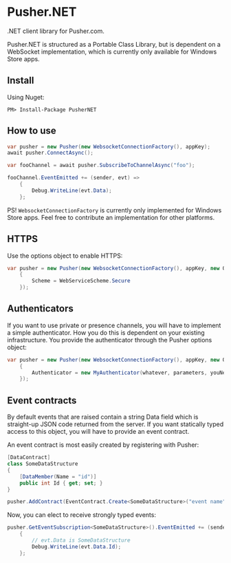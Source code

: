 Pusher.NET==========.NET client library for Pusher.com.Pusher.NET is structured as a Portable Class Library, but is dependent on a WebSocket implementation, which is currently only available for Windows Store apps.Install-------Using Nuget:```PM> Install-Package PusherNET```How to use----------```csharpvar pusher = new Pusher(new WebsocketConnectionFactory(), appKey);await pusher.ConnectAsync();var fooChannel = await pusher.SubscribeToChannelAsync("foo");fooChannel.EventEmitted += (sender, evt) => 	{		Debug.WriteLine(evt.Data);	};```PS! `WebsocketConnectionFactory` is currently only implemented for Windows Store apps. Feel free to contribute an implementation for other platforms.HTTPS-----Use the options object to enable HTTPS:```csharpvar pusher = new Pusher(new WebsocketConnectionFactory(), appKey, new Options	{		Scheme = WebServiceScheme.Secure	});```Authenticators--------------If you want to use private or presence channels, you will have to implement a simple authenticator. How you do this is dependent on your existing infrastructure. You provide the authenticator through the Pusher options object:```csharpvar pusher = new Pusher(new WebsocketConnectionFactory(), appKey, new Options	{		Authenticator = new MyAuthenticator(whatever, parameters, youNeed)	});```Event contracts---------------By default events that are raised contain a string Data field which is straight-up JSON code returned from the server. If you want statically typed access to this object, you will have to provide an event contract.An event contract is most easily created by registering with Pusher:```csharp[DataContract]class SomeDataStructure{	[DataMember(Name = "id")]	public int Id { get; set; }}pusher.AddContract(EventContract.Create<SomeDataStructure>("event name"));```Now, you can elect to receive strongly typed events:```csharppusher.GetEventSubscription<SomeDataStructure>().EventEmitted += (sender, evt)	{		// evt.Data is SomeDataStructure		Debug.WriteLine(evt.Data.Id);	};```